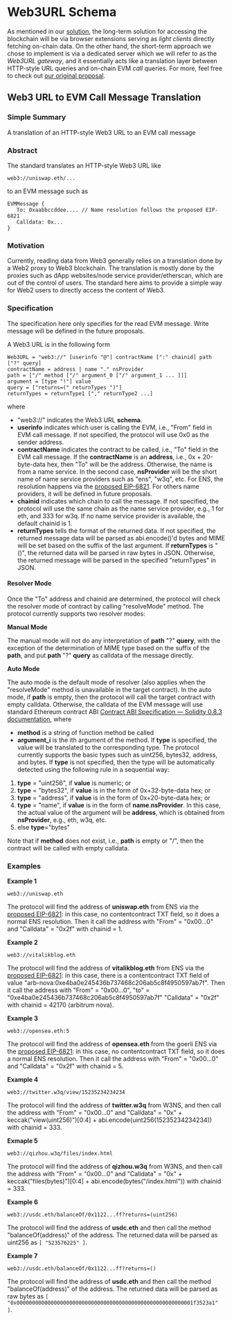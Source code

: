# Web3URL Schema

As mentioned in our [solution](../overview/our-solution.md), the long-term solution for accessing the blockchain will be via browser extensions serving as _light clients_ directly fetching on-chain data. On the other hand, the short-term approach we chose to implement is via a dedicated server which we will refer to as the _Web3URL gateway_, and it essentially acts like a translation layer between HTTP-style URL queries and on-chain EVM _call_ queries. For more, feel free to check out [our original proposal](https://github.com/ethstorage/W3IPs/blob/main/W3IPS/w3ip-1.md).

## Web3 URL to EVM Call Message Translation

### Simple Summary

A translation of an HTTP-style Web3 URL to an EVM call message

### Abstract

The standard translates an HTTP-style Web3 URL like

```
web3://uniswap.eth/...
```

to an EVM message such as

```
EVMMessage {
   To: 0xaabbccddee.... // Name resolution follows the proposed EIP-6821
   Calldata: 0x...
}
```

### Motivation

Currently, reading data from Web3 generally relies on a translation done by a Web2 proxy to Web3 blockchain. The translation is mostly done by the proxies such as dApp websites/node service provider/etherscan, which are out of the control of users. The standard here aims to provide a simple way for Web2 users to directly access the content of Web3.

### Specification

The specification here only specifies for the read EVM message. Write message will be defined in the future proposals.

A Web3 URL is in the following form

```
Web3URL = "web3://" [userinfo "@"] contractName [":" chainid] path ["?" query]
contractName = address | name "." nsProvider
path = ["/" method ["/" argument_0 ["/" argument_1 ... ]]]
argument = [type "!"] value
query = ["returns=(" returnTypes ")"]
returnTypes = returnType1 ["," returnType2 ...]
```

where

* "web3://" indicates the Web3 URL **schema**.
* **userinfo** indicates which user is calling the EVM, i.e., "From" field in EVM call message. If not specified, the protocol will use 0x0 as the sender address.
* **contractName** indicates the contract to be called, i.e., "To" field in the EVM call message. If the **contractName** is an **address**, i.e., 0x + 20-byte-data hex, then "To" will be the address. Otherwise, the name is from a name service. In the second case, **nsProvider** will be the short name of name service providers such as "ens", "w3q", etc. For ENS, the resolution happens via the [proposed EIP-6821](https://ethereum-magicians.org/t/eip-6821-support-ens-name-for-web3-url/13654). For others name providers, it will be defined in future proposals.
* **chainid** indicates which chain to call the message. If not specified, the protocol will use the same chain as the name service provider, e.g., 1 for eth, and 333 for w3q. If no name service provider is available, the default chainid is 1.
* **returnTypes** tells the format of the returned data. If not specified, the returned message data will be parsed as abi.encode()'d bytes and MIME will be set based on the suffix of the last argument. If **returnTypes** is "()", the returned data will be parsed in raw bytes in JSON. Otherwise, the returned message will be parsed in the specified "returnTypes" in JSON.

#### Resolver Mode

Once the "To" address and chainid are determined, the protocol will check the resolver mode of contract by calling "resolveMode" method. The protocol currently supports two resolver modes:

**Manual Mode**

The manual mode will not do any interpretation of **path** "?" **query**, with the exception of the determination of MIME type based on the suffix of the **path**, and put **path** "?" **query** as calldata of the message directly.

**Auto Mode**

The auto mode is the default mode of resolver (also applies when the "resolveMode" method is unavailable in the target contract). In the auto mode, if **path** is empty, then the protocol will call the target contract with empty calldata. Otherwise, the calldata of the EVM message will use standard Ethereum contract ABI [Contract ABI Specification — Solidity 0.8.3 documentation](https://docs.soliditylang.org/en/v0.8.3/abi-spec.html), where

* **method** is a string of function method be called
* **argument\_i** is the ith argument of the method. If **type** is specified, the value will be translated to the corresponding type. The protocol currently supports the basic types such as uint256, bytes32, address, and bytes. If **type** is not specified, then the type will be automatically detected using the following rule in a sequential way:

1. **type** = "uint256", if **value** is numeric; or
2. **type** = "bytes32", if **value** is in the form of 0x+32-byte-data hex; or
3. **type** = "address", if **value** is in the form of 0x+20-byte-data hex; or
4. **type** = "name", if **value** is in the form of **name**.**nsProvider**. In this case, the actual value of the argument will be **address**, which is obtained from **nsProvider**, e.g., eth, w3q, etc.
5. else **type**="bytes"

Note that if **method** does not exist, i.e., **path** is empty or "/", then the contract will be called with empty calldata.

### Examples

**Example 1**

```
web3://uniswap.eth
```

The protocol will find the address of **uniswap.eth** from ENS via the [proposed EIP-6821](https://ethereum-magicians.org/t/eip-6821-support-ens-name-for-web3-url/13654): in this case, no contentcontract TXT field, so it does a normal ENS resolution. Then it call the address with "From" = "0x00…0" and "Calldata" = "0x2f" with chainid = 1.

**Example 2**

```
web3://vitalikblog.eth
```

The protocol will find the address of **vitalikblog.eth** from ENS via the [proposed EIP-6821](https://ethereum-magicians.org/t/eip-6821-support-ens-name-for-web3-url/13654): in this case, there is a contentcontract TXT field of value "arb-nova:0xe4ba0e245436b737468c206ab5c8f4950597ab7f". Then it call the address with "From" = "0x00…0", "to" = "0xe4ba0e245436b737468c206ab5c8f4950597ab7f" "Calldata" = "0x2f" with chainid = 42170 (arbitrum nova).

**Example 3**

```
web3://opensea.eth:5
```

The protocol will find the address of **opensea.eth** from the goerli ENS via the [proposed EIP-6821](https://ethereum-magicians.org/t/eip-6821-support-ens-name-for-web3-url/13654): in this case, no contentcontract TXT field, so it does a normal ENS resolution. Then it call the address with "From" = "0x00…0" and "Calldata" = "0x2f" with chainid = 5.

**Example 4**

```
web3://twitter.w3q/view/15235234234234
```

The protocol will find the address of **twitter.w3q** from W3NS, and then call the address with "From" = "0x00…0" and "Calldata" = "0x" + keccak("view(uint256)")\[0:4] + abi.encode(uint256(15235234234234)) with chainid = 333.

**Exmaple 5**

```
web3://qizhou.w3q/files/index.html
```

The protocol will find the address of **qizhou.w3q** from W3NS, and then call the address with "From" = "0x00…0" and "Calldata" = "0x" + keccak("files(bytes)")\[0:4] + abi.encode(bytes("/index.html")) with chainid = 333.

**Example 6**

```
web3://usdc.eth/balanceOf/0x1122...ff?returns=(uint256)
```

The protocol will find the address of **usdc.eth** and then call the method "balanceOf(address)" of the address. The returned data will be parsed as uint256 as `[ "523576225" ]`.

**Example 7**

```
web3://usdc.eth/balanceOf/0x1122...ff?returns=()
```

The protocol will find the address of **usdc.eth** and then call the method "balanceOf(address)" of the address. The returned data will be parsed as raw bytes as `[ "0x000000000000000000000000000000000000000000000000000000001f3523a1" ]`.
